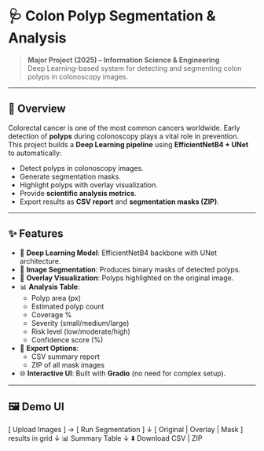 # 🩺 Colon Polyp Segmentation & Analysis

> **Major Project (2025) – Information Science & Engineering**  
> Deep Learning–based system for detecting and segmenting colon polyps in colonoscopy images.  

---

## 🚀 Overview

Colorectal cancer is one of the most common cancers worldwide. Early detection of **polyps** during colonoscopy plays a vital role in prevention.  
This project builds a **Deep Learning pipeline** using **EfficientNetB4 + UNet** to automatically:

- Detect polyps in colonoscopy images.  
- Generate segmentation masks.  
- Highlight polyps with overlay visualization.  
- Provide **scientific analysis metrics**. 
- Export results as **CSV report** and **segmentation masks (ZIP)**.  

---

## ✨ Features

- 🧠 **Deep Learning Model**: EfficientNetB4 backbone with UNet architecture.  
- 📸 **Image Segmentation**: Produces binary masks of detected polyps.  
- 🎨 **Overlay Visualization**: Polyps highlighted on the original image.  
- 📊 **Analysis Table**:  
  - Polyp area (px)  
  - Estimated polyp count  
  - Coverage %  
  - Severity (small/medium/large)  
  - Risk level (low/moderate/high)  
  - Confidence score (%)  
- 💾 **Export Options**:  
  - CSV summary report  
  - ZIP of all mask images  
- 🌐 **Interactive UI**: Built with **Gradio** (no need for complex setup).  

---

## 🖼️ Demo UI

[ Upload Images ] → [ Run Segmentation ]
↓
[ Original | Overlay | Mask ] results in grid
↓
📊 Summary Table
↓
⬇️ Download CSV | ZIP


